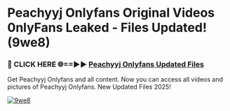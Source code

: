 # Peachyyj Onlyfans Original Videos 0nlyFans Leaked - Files Updated! (9we8)

<h3>🔴 CLICK HERE 🌐==►► <a href="https://tinyurl.com/ehrbuxhb" rel="nofollow">Peachyyj Onlyfans Updated Files</a></h3>

Get Peachyyj Onlyfans and all content. Now you can access all videos and pictures of Peachyyj Onlyfans. New Updated Files 2025!

[![9we8](https://i.imgur.com/lVYEuWS.gif)](https://tinyurl.com/ehrbuxhb)
